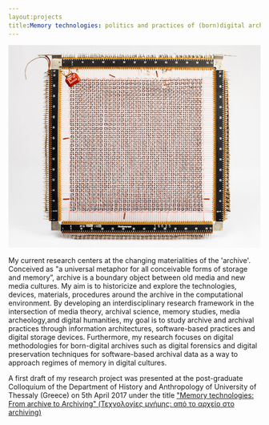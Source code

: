```yaml
---
layout:projects
title:Memory technologies: politics and practices of (born)digital archives
---
```

<img src="../images/coreropememory.png" width="700"/>
  
My current research centers at the changing materialities of the 'archive'. Conceived as "a universal metaphor for all conceivable forms of storage and memory”, archive is a boundary object between old media and new media cultures. My aim is to historicize and explore the technologies, devices, materials, procedures around the archive in the computational environment. By developing an interdisciplinary research framework in the intersection of media theory, archival science, memory studies, media archeology,and digital humanities, my goal is to study archive and archival practices through information architectures, software-based practices and digital storage devices. Furthermore, my research focuses on digital methodologies for born-digital archives such as digital forensics and digital preservation techniques for software-based archival data as a way to approach regimes of memory in digital cultures.


A first draft of my research project was presented at the post-graduate Colloquium of the Department of History and Anthropology of University of Thessaly (Greece) on 5th April 2017 under the title <a href="http://www.ha.uth.gr/index.php?page=events-search.display&a=422"> "Μemory technologies: From archive to Archiving" (Τεχνολογίες μνήμης: από το αρχείο στο archiving) </a>
